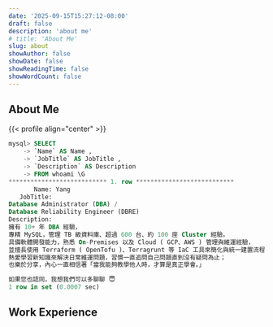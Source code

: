 ```yaml
---
date: '2025-09-15T15:27:12-08:00'
draft: false
description: 'about me'
# title: 'About Me'
slug: about
showAuthor: false
showDate: false
showReadingTime: false
showWordCount: false
---
```


## About Me

<!-- ![whoami](author.jpg) -->
{{< profile align="center" >}}

```sql
mysql> SELECT
    -> `Name` AS Name ,
    -> `JobTitle` AS JobTitle ,
    -> `Description` AS Description
    -> FROM whoami \G
*************************** 1. row ***************************
       Name: Yang
   JobTitle:
Database Administrator (DBA) /
Database Reliability Engineer (DBRE)
Description:
擁有 10+ 年 DBA 經驗，
專精 MySQL，管理 TB 級資料庫、超過 600 台、約 100 座 Cluster 經驗。
具備軟體開發能力，熟悉 On-Premises 以及 Cloud ( GCP、AWS ) 管理與維運經驗，
並擅長使用 Terraform ( OpenTofu )、Terragrunt 等 IaC 工具來簡化與統一建置流程。
熱愛學習新知識來解決日常維運問題，習慣一直追問自己問題直到沒有疑問為止；
也樂於分享，內心一直相信著「當我能夠教學他人時，才算是真正學會。」

如果您也認同，我想我們可以多聊聊 😇
1 row in set (0.0007 sec)
```

## Work Experience
